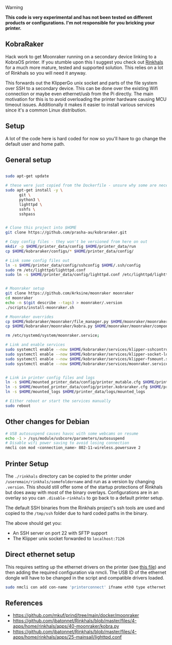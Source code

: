 
> [!WARNING]
> **This code is very experimental and has not been tested on different products or configurations. I'm not responsible for you bricking your printer.**


## KobraRaker

Hack work to get Moonraker running on a secondary device linking to a KobraOS printer. If you stumble upon this I suggest you check out [Rinkhals](https://github.com/jbatonnet/Rinkhals) for a much more mature, tested and supported solution. This relies on a lot of Rinkhals so you will need it anyway.


This forwards out the KlipperGo unix socket and parts of the file system over SSH to a secondary device. This can be done over the existing Wifi connection or maybe even ethernet/usb from the Pi directly.
The main motivation for this is to avoid overloading the printer hardware causing MCU timeout issues. Additionally it makes it easier to install various services since it's a common Linux distribution.




## Setup

A lot of the code here is hard coded for now so you'll have to go change the default user and home path.

## General setup

```bash

sudo apt-get update

# these were just copied from the Dockerfile - unsure why some are necessary
sudo apt-get install -y \
      git \
      python3 \
      lighttpd \
      sshfs \
      sshpass


# Clone this project into $HOME
git clone https://github.com/prasha-au/kobraraker.git

# Copy config files - they won't be versioned from here on out
mkdir -p $HOME/printer_data/config $HOME/printer_data/run
cp $HOME/kobraraker/configs/* $HOME/printer_data/config/

# Link some config files out
ln -s $HOME/printer_data/config/sshconfig $HOME/.ssh/config
sudo rm /etc/lighttpd/lighttpd.conf
sudo ln -s $HOME/printer_data/config/lighttpd.conf /etc/lighttpd/lighttpd.conf


# Moonraker setup
git clone https://github.com/Arksine/moonraker moonraker
cd moonraker
echo -n $(git describe --tags) > moonraker/.version
./scripts/install-moonraker.sh

# Moonraker overrides
cp $HOME/kobraraker/moonraker/file_manager.py $HOME/moonraker/moonraker/components/file_manager/file_manager.py
cp $HOME/kobraraker/moonraker/kobra.py $HOME/moonraker/moonraker/components/kobra.py

rm /etc/systemd/system/moonraker.service;

# Link and enable services
sudo systemctl enable --now $HOME/kobraraker/services/klipper-sshcontrol.service
sudo systemctl enable --now $HOME/kobraraker/services/klipper-socket-local.service
sudo systemctl enable --now $HOME/kobraraker/services/klipper-fsmount.service
sudo systemctl enable --now $HOME/kobraraker/services/moonraker.service


# Link in printer config files and logs
ln -s $HOME/mounted_printer_data/config/printer_mutable.cfg $HOME/printer_data/config/
ln -s $HOME/mounted_printer_data/config/printer.kobraraker.cfg $HOME/printer_data/config/
ln -s $HOME/mounted_logs $HOME/printer_data/logs/mounted_logs

# Either reboot or start the services manually
sudo reboot
```

## Other changes for Debian
```bash
# USB autosuspend causes havoc with some webcams on resume
echo -1 > /sys/module/usbcore/parameters/autosuspend
# Disable wifi power saving to avoid losing connection
nmcli con mod <connection_name> 802-11-wireless.powersave 2
```


## Printer Setup
The `./rinkhals` directory can be copied to the printer under `/useremain/rinkhals/somefoldername` and run as a version by changing `.version`.
This should still offer some of the startup protections of Rinkhals but does away with most of the binary overlays. Configurations are in an overlay so you can `.disable-rinkhals` to go back to a default printer setup.

The default SSH binaries from the Rinkhals project's ssh tools are used and copied to the `/tmp/ssh` folder due to hard coded paths in the binary.

The above should get you:
- An SSH server on port 22 with SFTP support
- The Klipper unix socket forwarded to `localhost:7126`


## Direct ethernet setup
This requires setting up the ethernet drivers on the printer (see [this file](./rinkhals/ethernet.sh)) and then adding the required configuration via nmcli. The USB ID of the ethernet dongle will have to be changed in the script and compatible drivers loaded.
```bash
sudo nmcli con add con-name 'printerconnect' ifname eth0 type ethernet ip4 169.254.5.2/16 ipv4.method 'manual' connection.autoconnect yes
```


## References
- https://github.com/mkuf/prind/tree/main/docker/moonraker
- https://github.com/jbatonnet/Rinkhals/blob/master/files/4-apps/home/rinkhals/apps/40-moonraker/kobra.py
- https://github.com/jbatonnet/Rinkhals/blob/master/files/4-apps/home/rinkhals/apps/25-mainsail/lighttpd.conf

